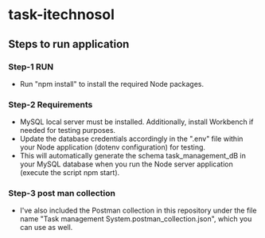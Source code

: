 # task-itechnosol

## Steps to run application

### Step-1 RUN

- Run "npm install" to install the required Node packages.

### Step-2 Requirements

- MySQL local server must be installed. Additionally, install Workbench if needed for testing purposes.
- Update the database credentials accordingly in the ".env" file within your Node application (dotenv configuration) for testing.
- This will automatically generate the schema task_management_dB in your MySQL database when you run the Node server application (execute the script npm start).

### Step-3 post man collection

- I've also included the Postman collection in this repository under the file name "Task management System.postman_collection.json", which you can use as well.
